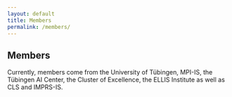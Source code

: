 ```yaml
---
layout: default
title: Members
permalink: /members/
---
```

## Members

Currently, members come from the University of Tübingen, MPI-IS, the Tübingen AI Center, the Cluster of Excellence,
the ELLIS Institute as well as CLS and IMPRS-IS.
